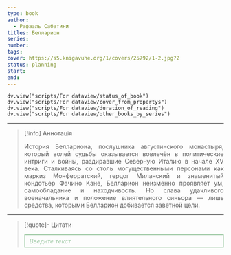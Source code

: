```yaml
---
type: book
author:
  - Рафаэль Сабатини
titles: Белларион
series:
number:
tags:
cover: https://s5.knigavuhe.org/1/covers/25792/1-2.jpg?2
status: planning
start:
end:
---
```

```dataviewjs
dv.view("scripts/For dataview/status_of_book")
dv.view("scripts/For dataview/cover_from_propertys")
dv.view("scripts/For dataview/duration_of_reading")
dv.view("scripts/For dataview/other_books_by_series")
```
---

>[!info] Аннотація
> <p align="justify">История Беллариона, послушника августинского монастыря, который волей судьбы оказывается вовлечён в политические интриги и войны, раздиравшие Северную Италию в начале XV века. Сталкиваясь со столь могущественными персонами как маркиз Монферратский, герцог Миланский и знаменитый кондотьер Фачино Кане, Белларион неизменно проявляет ум, самообладание и находчивость. Но слава удачливого военачальника и положение влиятельного синьора — лишь средства, которыми Белларион добивается заветной цели.</p>

---

>[!quote]- Цитати
><div align="justify" style="border: 2px solid #A0CAA6; padding: 5px 10px 5px 10px; font-style: italic; color: #A0CAA6 ">Введите текст</div>